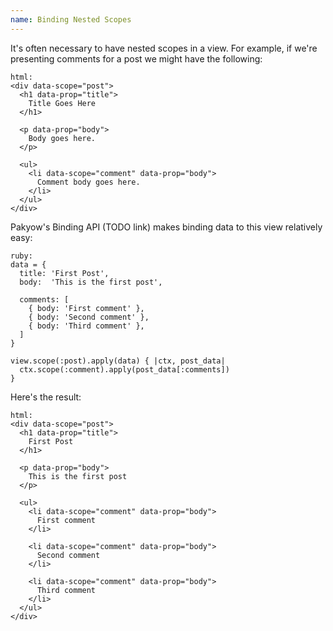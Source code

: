 ```yaml
---
name: Binding Nested Scopes
---
```


It's often necessary to have nested scopes in a view. For example, if we're presenting comments for a post we might have the following:

    html:
    <div data-scope="post">
      <h1 data-prop="title">
        Title Goes Here
      </h1>

      <p data-prop="body">
        Body goes here.
      </p>

      <ul>
        <li data-scope="comment" data-prop="body">
          Comment body goes here.
        </li>
      </ul>
    </div>

Pakyow's Binding API (TODO link) makes binding data to this view relatively easy:

    ruby:
    data = {
      title: 'First Post',
      body:  'This is the first post',

      comments: [
        { body: 'First comment' },
        { body: 'Second comment' },
        { body: 'Third comment' },
      ]
    }

    view.scope(:post).apply(data) { |ctx, post_data|
      ctx.scope(:comment).apply(post_data[:comments])
    }

Here's the result:

    html:
    <div data-scope="post">
      <h1 data-prop="title">
        First Post
      </h1>

      <p data-prop="body">
        This is the first post
      </p>

      <ul>
        <li data-scope="comment" data-prop="body">
          First comment
        </li>

        <li data-scope="comment" data-prop="body">
          Second comment
        </li>

        <li data-scope="comment" data-prop="body">
          Third comment
        </li>
      </ul>
    </div>
